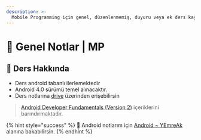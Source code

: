 ```yaml
---
description: >-
  Mobile Programming için genel, düzenlenmemiş, duyuru veya ek ders kaynağı notları
---
```


# 📖 Genel Notlar \| MP

## 📢 Ders Hakkında

* Ders android tabanlı ilerlemektedir
* Android 4.0 sürümü temel alınacaktır.
* Ders notlarına [drive](https://drive.google.com/drive/folders/1eu-LXxiHocSktGYpG04PfE9Xmr_pBY5P) üzerinden erişebilirsin

> [Android Developer Fundamentals \(Version 2\)](https://google-developer-training.github.io/android-developer-fundamentals-course-concepts-v2/) içeriklerini barındırmaktadır.

{% hint style="success" %}
‍📗 Android notlarım için [Android ~ YEmreAk](https://android.yemreak.com/) alanına bakabilirsin.
{% endhint %}
